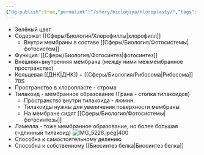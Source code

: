 ```yaml
---
{"dg-publish":true,"permalink":"/sfery/biologiya/hloroplasty/","tags":["Общаябиология"]}
---
```


- Зелёный цвет
- Содержат [[Сферы/Биология/Хлорофиллы\|хлорофилл]]
	- Внутри мембраны в составе [[Сферы/Биология/Фотосистемы\|фотосистем]]
- Функция: [[Сферы/Биология/Фотосинтез\|фотосинтез]]
- Внешняя+внутренняя мембрана (между ними межмембранное пространство)
- Кольцевая [[ДНК\|ДНК]] + [[Сферы/Биология/Рибосома\|Рибосома]] 70S 
- Пространство в хлоропласте - строма 
- Тилакоид - мембранное образование (Грана - стопка тилакоидов)
	- Пространство внутри тилакоида - люмин. 
	- Тилакоиды нужны для увеличения поверхности мембраны
	- На мембране сидят [[Сферы/Биология/Фотосистемы\|фотосинтезы]]
- Ламелла - тоже мембранное образование, но более большая (=длинный тилакоид)
![IMG_5228.jpeg|400](/img/user/%D0%90%D1%80%D1%85%D0%B8%D0%B2/%D0%9A%D1%8D%D1%88/IMG_5228.jpeg)
- Способна к самостоятельному делению
- Способна к собственному [[Биосинтез белка\|Биосинтез белка]]